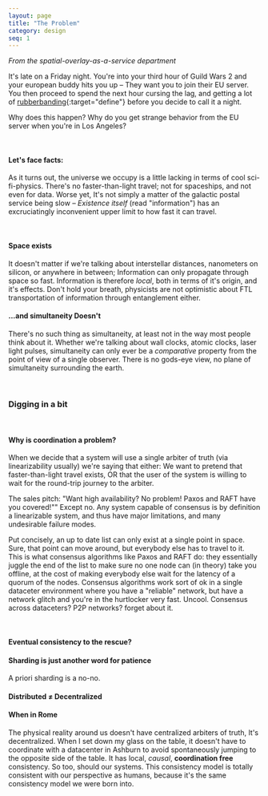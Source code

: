 ```yaml
---
layout: page
title: "The Problem"
category: design
seq: 1
---
```


*From the spatial-overlay-as-a-service department*  

It's late on a Friday night. You're into your third hour of Guild Wars 2 and your european buddy hits you up – They want you to join their EU server. You then proceed to spend the next hour cursing the lag, and getting a lot of [rubberbanding](http://www.urbandictionary.com/define.php?term=rubberbanding){:target="define"} before you decide to call it a night.

Why does this happen? Why do you get strange behavior from the EU server when you're in Los Angeles?

<br>

#### Let's face facts:
As it turns out, the universe we occupy is a little lacking in terms of cool sci-fi-physics. There's no faster-than-light travel; not for spaceships, and not even for data. Worse yet, It's not simply a matter of the galactic postal service being slow – _Existence itself_ (read "information") has an excruciatingly inconvenient upper limit to how fast it can travel.

<br>

#### Space exists

It doesn't matter if we're talking about interstellar distances, nanometers on silicon, or anywhere in between; Information can only propagate through space so fast. Information is therefore *local*, both in terms of it's origin, and it's effects. Don't hold your breath, physicists are not optimistic about FTL transportation of information through entanglement either.

#### ...and simultaneity Doesn't

There's no such thing as simultaneity, at least not in the way most people think about it. Whether we're talking about wall clocks, atomic clocks, laser light pulses, simultaneity can only ever be a *comparative* property from the point of view of a single observer. There is no gods-eye view, no plane of simultaneity surrounding the earth.

<br>

### Digging in a bit

<br>

#### Why is coordination a problem?

When we decide that a system will use a single arbiter of truth (via linearizability usually) we're saying that either: We want to pretend that faster-than-light travel exists, OR that the user of the system is willing to wait for the round-trip journey to the arbiter.

The sales pitch: "Want high availability? No problem! Paxos and RAFT have you covered!""
Except no. Any system capable of consensus is by definition a linearizable system, and thus have major limitations, and many undesirable failure modes.

Put concisely, an up to date list can only exist at a single point in space. Sure, that point can move around, but everybody else has to travel to it. This is what consensus algorithms like Paxos and RAFT do: they essentially juggle the end of the list to make sure no one node can (in theory) take you offline, at the cost of making everybody else wait for the latency of a quorum of the nodes. Consensus algorithms work sort of ok in a single dataceter environment where you have a "reliable" network, but have a network glitch and you're in the hurtlocker very fast. Uncool. Consensus across dataceters? P2P networks? forget about it.

<br>

#### Eventual consistency to the rescue?


#### Sharding is just another word for patience

A priori sharding is a no-no.

#### Distributed ≠ Decentralized



#### When in Rome

The physical reality around us doesn't have centralized arbiters of truth, It's decentralized.
When I set down my glass on the table, it doesn't have to coordinate with a datacenter in Ashburn to avoid spontaneously jumping to the opposite side of the table. It has local, *causal*, **coordination free** consistency. So too, should our systems. This consistency model is totally consistent with our perspective as humans, because it's the same consistency model we were born into.
